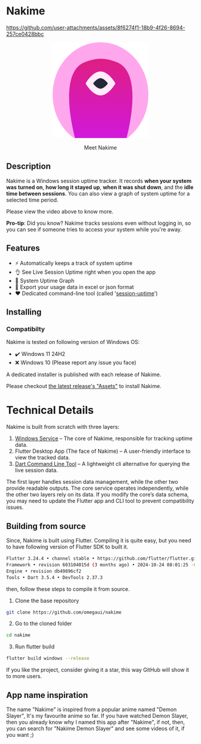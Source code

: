 # Nakime

https://github.com/user-attachments/assets/8f6274f1-18b9-4f26-8694-257ce0428bbc

<div align="center">
  <img src="assets/icons/nakime-256.png"/>
  <p>Meet Nakime</p>
</div>

## Description
Nakime is a Windows session uptime tracker. It records **when your system was turned on**, **how long it stayed up**, **when it was shut down**, and the **idle time between sessions**. You can also view a graph of system uptime for a selected time period. 

Please view the video above to know more.

**Pro-tip**: Did you know? Nakime tracks sessions even without logging in, so you can see if someone tries to access your system while you're away.

## Features
- ⚡ Automatically keeps a track of system uptime
- 👌 See Live Session Uptime right when you open the app
- 🪸 System Uptime Graph
- 📀 Export your usage data in excel or json format
- ❤️ Dedicated command-line tool (called '[session-uptime](https://github.com/omegaui/uptime)')

## Installing
### Compatibilty
Nakime is tested on following version of Windows OS:
- ✔️ Windows 11 24H2
- ❌ Windows 10 (Please report any issue you face)

A dedicated installer is published with each release of Nakime.

Please checkout [the latest release's "Assets"](https://github.com/omegaui/nakime/releases/latest) to install Nakime.

# Technical Details
Nakime is built from scratch with three layers:

1. [Windows Service](https://github.com/omegaui/NakimeWindowsService) – The core of Nakime, responsible for tracking uptime data.
2. Flutter Desktop App (The face of Nakime) – A user-friendly interface to view the tracked data.
3. [Dart Command Line Tool](https://github.com/omegaui/uptime) – A lightweight cli alternative for querying the live session data.

The first layer handles session data management, while the other two provide readable outputs.
The core service operates independently, while the other two layers rely on its data. If you modify the core’s data schema, you may need to update the Flutter app and CLI tool to prevent compatibility issues.

## Building from source
Since, Nakime is built using Flutter.
Compiling it is quite easy, but you need to have following version of Flutter SDK to built it.
```sh
Flutter 3.24.4 • channel stable • https://github.com/flutter/flutter.git
Framework • revision 603104015d (3 months ago) • 2024-10-24 08:01:25 -0700
Engine • revision db49896cf2
Tools • Dart 3.5.4 • DevTools 2.37.3
```

then, follow these steps to compile it from source.

1. Clone the base repository
```sh
git clone https://github.com/omegaui/nakime
```

2. Go to the cloned folder
```sh
cd nakime
```

3. Run flutter build
```sh
flutter build windows --release
```

If you like the project, consider giving it a star, this way GitHub will show it to more users.

## App name inspiration
The name "Nakime" is inspired from a popular anime named "Demon Slayer", It's my favourite anime so far. If you have watched Demon Slayer, then you already know why I named this app after "Nakime", if not, then, you can search for "Nakime Demon Slayer" and see some videos of it, if you want ;)
